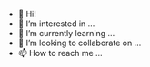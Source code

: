 - 👋 Hi!
- 👀 I’m interested in ...
- 🌱 I’m currently learning ...
- 💞️ I’m looking to collaborate on ...
- 📫 How to reach me ...

<!---
KtoTyJest/KtoTyJest is a ✨ special ✨ repository because its `README.md` (this file) appears on your GitHub profile.
You can click the Preview link to take a look at your changes.
--->
